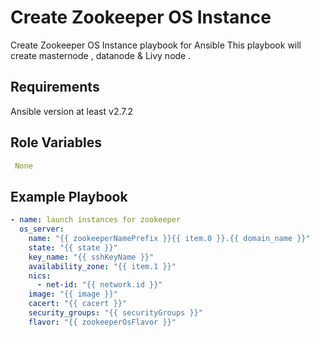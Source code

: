 Create Zookeeper OS Instance
=================

Create Zookeeper OS Instance playbook for Ansible
This playbook will create masternode , datanode & Livy node .


Requirements
------------

Ansible version at least v2.7.2

Role Variables
--------------

```yaml
 None
```

Example Playbook
----------------

```yaml
- name: launch instances for zookeeper
  os_server:
    name: "{{ zookeeperNamePrefix }}{{ item.0 }}.{{ domain_name }}"
    state: "{{ state }}"
    key_name: "{{ sshKeyName }}"
    availability_zone: "{{ item.1 }}"
    nics:
      - net-id: "{{ network.id }}"
    image: "{{ image }}"
    cacert: "{{ cacert }}"
    security_groups: "{{ securityGroups }}"
    flavor: "{{ zookeeperOsFlavor }}"
```
